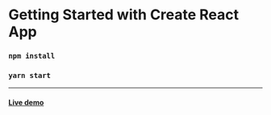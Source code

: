 # Getting Started with Create React App

### `npm install`

### `yarn start`

---

#### [Live demo](https://bradius-previewer.netlify.app/)

